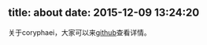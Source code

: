 title: about
date: 2015-12-09 13:24:20
---
关于coryphaei，大家可以来[github](https://github.com/Coryphaei/coryphaei.github.io)查看详情。

